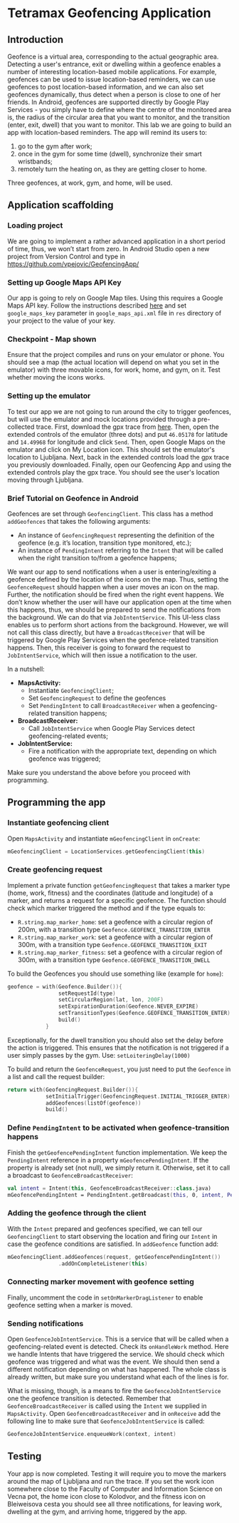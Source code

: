 # Tetramax Geofencing Application

## Introduction 

Geofence is a virtual area, corresponding to the actual geographic area. Detecting a user's entrance, exit or dwelling within a geofence enables a number of interesting location-based mobile applications. For example, geofences can be used to issue location-based reminders, we can use geofences to post location-based information, and we can also set geofences dynamically, thus detect when a person is close to one of her friends.
In Android, geofences are supported directly by Google Play Services - you simply have to define where the centre of the monitored area is, the radius of the circular area that you want to monitor, and the transition (enter, exit, dwell) that you want to monitor. 
This lab we are going to build an app with location-based reminders. The app will remind its users to:
1. go to the gym after work; 
2. once in the gym for some time (dwell), synchronize their smart wristbands; 
3. remotely turn the heating on, as they are getting closer to home. 

Three geofences, at work, gym, and home, will be used.

## Application scaffolding ##

### Loading project ###
We are going to implement a rather advanced application in a short period of time, thus, we won’t start from zero. In Android Studio open a new project from Version Control and type in https://github.com/vpejovic/GeofencingApp/

### Setting up Google Maps API Key ###
Our app is going to rely on Google Map tiles. Using this requires a Google Maps API key. Follow the instructions described [here](https://developers.google.com/maps/documentation/android-sdk/start) and set `google_maps_key` parameter in `google_maps_api.xml` file in `res` directory of your project to the value of your key.

### Checkpoint - Map shown ###
Ensure that the project compiles and runs on your emulator or phone. You should see a map (the actual location will depend on what you set in the emulator) with three movable icons, for work, home, and gym, on it. Test whether moving the icons works.

### Setting up the emulator ###
To test our app we are not going to run around the city to trigger geofences, but will use the emulator and mock locations provided through a pre-collected trace. First, download the gpx trace from [here](traces/ljubljana.gpx). Then, open the extended controls of the emulator (three dots) and put `46.05178` for latitude and `14.49968` for longitude and click `Send`. Then, open Google Maps on the emulator and click on My Location icon. This should set the emulator's location to Ljubljana. Next, back in the extended controls load the gpx trace you previously downloaded. Finally, open our Geofencing App and using the extended controls play the gpx trace. You should see the user's location moving through Ljubljana. 

### Brief Tutorial on Geofence in Android
Geofences are set through `GeofencingClient`. This class has a method `addGeofences` that takes the following arguments: 
* An instance of `GeofencingRequest` representing the definition of the geofence (e.g. it’s location, transition type monitored, etc.);
* An instance of `PendingIntent` referring to the `Intent` that will be called when the right transition to/from a geofence happens;

We want our app to send notifications when a user is entering/exiting a geofence defined by the location of the icons on the map. Thus, setting the `GeofenceRequest` should happen when a user moves an icon on the map. Further, the notification should be fired when the right event happens. We don’t know whether the user will have our application open at the time when this happens, thus, we should be prepared to send the notifications from the background. We can do that via `JobIntentService`. This UI-less class enables us to perform short actions from the background. However, we will not call this class directly, but have a `BroadcastReceiver` that will be triggered by Google Play Services when the geofence-related transition happens. Then, this receiver is going to forward the request to `JobIntentService`, which will then issue a notification to the user. 

In a nutshell:
* **MapsActivity:**
    * Instantiate `GeofencingClient`;
    * Set `GeofencingRequest` to define the geofences
    * Set `PendingIntent` to call `BroadcastReceiver` when a geofencing-related transition happens;
* **BroadcastReceiver:**
    * Call `JobIntentService` when Google Play Services detect geofencing-related events;
* **JobIntentService:**
    * Fire a notification with the appropriate text, depending on which geofence was triggered;
 
Make sure you understand the above before you proceed with programming.

## Programming the app ##

### Instantiate geofencing client ###
Open `MapsActivity` and instantiate `mGeofencingClient` in `onCreate`:
```Kotlin
mGeofencingClient = LocationServices.getGeofencingClient(this)
```

### Create geofencing request
Implement a private function `getGeofencingRequest` that takes a marker type (home, work, fitness) and the coordinates (latitude and longitude) of a marker, and returns a request for a specific geofence. The function should check which marker triggered the method and if the type equals to:
* `R.string.map_marker_home`: set a geofence with a circular region of 200m, with a transition type `Geofence.GEOFENCE_TRANSITION_ENTER`
* `R.string.map_marker_work`: set a geofence with a circular region of 300m, with a transition type `Geofence.GEOFENCE_TRANSITION_EXIT`
* `R.string.map_marker_fitness`: set a geofence with a circular region of 300m, with a transition type `Geofence.GEOFENCE_TRANSITION_DWELL`

To build the Geofences you should use something like (example for `home`):
```Kotlin
geofence = with(Geofence.Builder()){
                setRequestId(type)
                setCircularRegion(lat, lon, 200F)
                setExpirationDuration(Geofence.NEVER_EXPIRE)
                setTransitionTypes(Geofence.GEOFENCE_TRANSITION_ENTER)
                build()
            }
```

Exceptionally, for the dwell transition you should also set the delay before the action is triggered. This ensures that the notification is not triggered if a user simply passes by the gym. Use: `setLoiteringDelay(1000)`

To build and return the `GeofenceRequest`, you just need to put the `Geofence` in a list and call the request builder:

```Kotlin
return with(GeofencingRequest.Builder()){
            setInitialTrigger(GeofencingRequest.INITIAL_TRIGGER_ENTER)
            addGeofences(listOf(geofence))
            build()
```

### Define `PendingIntent` to be activated when geofence-transition happens ###
Finish the `getGeofencePendingIntent` function implementation. We keep the `PendingIntent` reference in a property `mGeofencePendingIntent`. If the property is already set (not null), we simply return it. Otherwise, set it to call a broadcast to `GeofenceBroadcastReceiver`:

```Kotlin
val intent = Intent(this, GeofenceBroadcastReceiver::class.java)
mGeofencePendingIntent = PendingIntent.getBroadcast(this, 0, intent, PendingIntent.FLAG_UPDATE_CURRENT)
```

### Adding the geofence through the client
With the `Intent` prepared and geofences specified, we can tell our `GeofencingClient` to start observing the location and firing our `Intent` in case the geofence conditions are satisfied. 
In `addGeofence` function add:
```Kotlin
mGeofencingClient.addGeofences(request, getGeofencePendingIntent())
                .addOnCompleteListener(this)
```

### Connecting marker movement with geofence setting
Finally, uncomment the code in `setOnMarkerDragListener` to enable geofence setting when a marker is moved.

### Sending notifications
Open `GeofenceJobIntentService`. This is a service that will be called when a geofencing-related event is detected. Check its `onHandleWork` method. Here we handle Intents that have triggered the service. We should check which geofence was triggered and what was the event. We should then send a different notification depending on what has happened. The whole class is already written, but make sure you understand what each of the lines is for. 

What is missing, though, is a means to fire the `GeofenceJobIntentService` one the geofence transition is detected. Remember that `GeofenceBroadcastReceiver` is called using the `Intent` we supplied in `MapsActivity`. Open `GeofenceBroadcastReceiver` and in `onReceive` add the following line to make sure that `GeofenceJobIntentService` is called:
```Kotlin
GeofenceJobIntentService.enqueueWork(context, intent)
```

## Testing ##
Your app is now completed. Testing it will require you to move the markers around the map of Ljubljana and run the trace. If you set the work icon somewhere close to the Faculty of Computer and Information Science on Vecna pot, the home icon close to Kolodvor, and the fitness icon on Bleiweisova cesta you should see all three notifications, for leaving work, dwelling at the gym, and arriving home, triggered by the app. 




